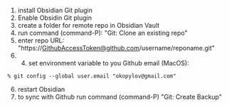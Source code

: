1. install Obsidian Git plugin
2. Enable Obsidin Git plugin
3. create a folder for remote repo in Obsidian Vault
4. run command (command-P): "Git: Clone an existing repo"
5. enter repo URL: "https://GithubAccessToken@github.com/username/reponame.git"
6. 4. set environment variable to you Github email (MacOS):
```shell
% git config --global user.email "okopylov@gmail.com"
```
6. restart Obsidian
7. to sync with Github run command (command-P) "Git: Create Backup"
